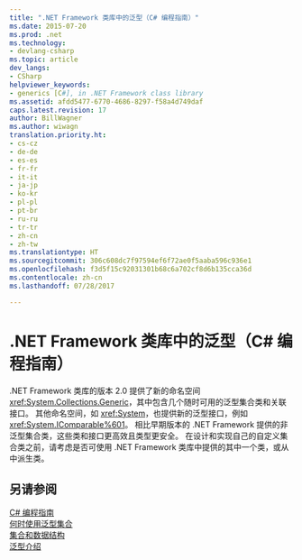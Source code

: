 ```yaml
---
title: ".NET Framework 类库中的泛型（C# 编程指南）"
ms.date: 2015-07-20
ms.prod: .net
ms.technology:
- devlang-csharp
ms.topic: article
dev_langs:
- CSharp
helpviewer_keywords:
- generics [C#], in .NET Framework class library
ms.assetid: afdd5477-6770-4686-8297-f58a4d749daf
caps.latest.revision: 17
author: BillWagner
ms.author: wiwagn
translation.priority.ht:
- cs-cz
- de-de
- es-es
- fr-fr
- it-it
- ja-jp
- ko-kr
- pl-pl
- pt-br
- ru-ru
- tr-tr
- zh-cn
- zh-tw
ms.translationtype: HT
ms.sourcegitcommit: 306c608dc7f97594ef6f72ae0f5aaba596c936e1
ms.openlocfilehash: f3d5f15c92031301b68c6a702cf8d6b135cca36d
ms.contentlocale: zh-cn
ms.lasthandoff: 07/28/2017

---
```

# <a name="generics-in-the-net-framework-class-library-c-programming-guide"></a>.NET Framework 类库中的泛型（C# 编程指南）
.NET Framework 类库的版本 2.0 提供了新的命名空间 <xref:System.Collections.Generic>，其中包含几个随时可用的泛型集合类和关联接口。 其他命名空间，如 <xref:System>，也提供新的泛型接口，例如 <xref:System.IComparable%601>。 相比早期版本的 .NET Framework 提供的非泛型集合类，这些类和接口更高效且类型更安全。 在设计和实现自己的自定义集合类之前，请考虑是否可使用 .NET Framework 类库中提供的其中一个类，或从中派生类。  
  
## <a name="see-also"></a>另请参阅  
 [C# 编程指南](../../../csharp/programming-guide/index.md)   
 [何时使用泛型集合](../../../standard/collections/when-to-use-generic-collections.md)   
 [集合和数据结构](../../../standard/collections/index.md)   
 [泛型介绍](../../../csharp/programming-guide/generics/introduction-to-generics.md)

